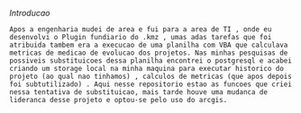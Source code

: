 *Introducao*

    Apos a engenharia mudei de area e fui para a area de TI , onde eu desenvolvi o Plugin fundiario do .kmz , umas adas tarefas que foi atribuida tambem era a execucao de uma planilha com VBA que calculava metricas de medicao de evolucao dos projetos. Nas minhas pesquisas de possiveis substituicoes dessa planilha encontrei o postgresql e acabei criando um storage local na minha maquina para executar historico do projeto (ao qual nao tinhamos) , calculos de metricas (que apos depois foi subtutilizado) . Aqui nesse repositorio estao as funcoes que criei nessa tentativa de substituicao, mais tarde houve uma mudanca de lideranca desse projeto e optou-se pelo uso do arcgis.
    
